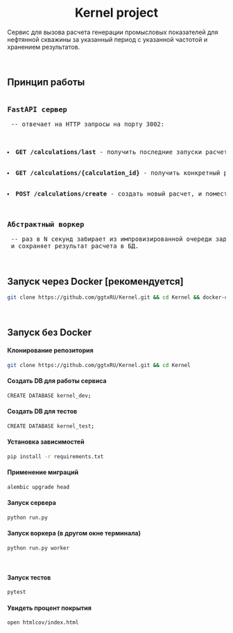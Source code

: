 <h1 align="center">
  Kernel project
</h1>

Сервис для вызова расчета генерации промысловых показателей для нефтянной скважины за указанный период с указанной частотой и хранением результатов.

<br>

## Принцип работы

<pre><h3>FastAPI сервер</h3> -- отвечает на HTTP запросы на порту 3002:<br>


<li><strong>GET /calculations/last</strong> - получить последние запуски расчетов.<br></li>
  <li><strong>GET /calculations/{calculation_id}</strong> - получить конкретный расчет по id.<br></li>
  <li><strong>POST /calculations/create</strong> - создать новый расчет, и поместить его в очередь на выполнение.</li><br></pre>
 
<pre><h3>Абстрактный воркер</h3> -- раз в N секунд забирает из импровизированной очереди задачи на выполнение <br> и сохраняет результат расчета в БД.</pre>

<br>


## Запуск через Docker [рекомендуется]

```bash
git clone https://github.com/ggtxRU/Kernel.git && cd Kernel && docker-compose up --build
```

<br>

## Запуск без Docker

#### Клонирование репозитория

```bash
git clone https://github.com/ggtxRU/Kernel.git && cd Kernel
```

#### Создать DB для работы сервиса

```bash
CREATE DATABASE kernel_dev;
```

#### Создать DB для тестов

```bash
CREATE DATABASE kernel_test;
```

#### Установка зависимостей

```bash
pip install -r requirements.txt
```

#### Применение миграций

```bash
alembic upgrade head
```


#### Запуск сервера

```bash
python run.py
```

#### Запуск воркера (в другом окне терминала)

```bash
python run.py worker
```

<br>

#### Запуск тестов

```bash
pytest
```

#### Увидеть процент покрытия

```bash
open htmlcov/index.html
```
